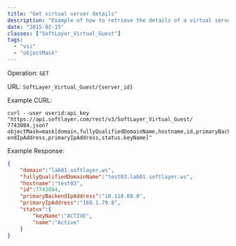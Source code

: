 ```yaml
---
title: "Get virtual server details"
description: "Example of how to retrieve the details of a virtual server through a GET API operation. The list of fields returned can be customized by adding or removing fields from the objectMask"
date: "2015-02-15"
classes: ["SoftLayer_Virtual_Guest"]
tags:
  - "vsi"
  - "objectMask"
---
```


Operation: `GET`

URL: `SoftLayer_Virtual_Guest/{server_id}`

Example CURL: 
```
curl --user userid:api_key
"https://api.softlayer.com/rest/v3/SoftLayer_Virtual_Guest/
7743084.json?objectMask=mask[domain,fullyQualifiedDomainName,hostname,id,primaryBack
endIpAddress,primaryIpAddress,status.keyName]"
```

Example Response:
```json
{
    "domain":"lab01.softlayer.ws",
    "fullyQualifiedDomainName":"test03.lab01.softlayer.ws",
    "hostname":"test03",
    "id":7743084,
    "primaryBackendIpAddress":"10.118.68.8",
    "primaryIpAddress":"168.1.79.8",
    "status":{
        "keyName":"ACTIVE",
        "name":"Active"
    }
}
```

